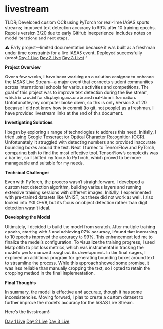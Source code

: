 # livestream

TLDR; Developed custom OCR using PyTorch for real-time IASAS sports streams; improved text detection accuracy to 99% after 10 training epochs. Repo is version 3/20 due to early GitHub inexperience; includes notes on model iterations and next steps.

⚠️ Early project—limited documentation because it was built as a freshman under time constraints for a live IASAS event. Deployed successfully (proof:[Day 1 Live](https://www.youtube.com/live/PQkJV1KT2Nc?si=OfUnKiXZVs3_ZEJe)
[Day 2 Live](https://www.youtube.com/live/ZnYNlNviWQg?si=in6wdwZmenLDp8nz)
[Day 3 Live](https://www.youtube.com/live/CYURVB4-myc?si=Uu9hq2JZONaFUrwq)).”


**Project Overview**

Over a few weeks, I have been working on a solution designed to enhance the IASAS Live Stream—a major event that connects student communities across international schools for various activities and competitions.
The goal of this project was to improve text detection during the live stream, which is crucial for displaying accurate and real-time information.
Unfortunatley my computer broke down, so this is only Version 3 of 20 because I did not know how to commit (to git, not people) as a freshman. I have provided livestream links at the end of this document.



**Investigating Solutions**

I began by exploring a range of technologies to address this need.
Initially, I tried using Google Tesseract for Optical Character Recognition (OCR). Unfortunately, it struggled with detecting numbers and provided inaccurate bounding boxes around the text. Next, I turned to TensorFlow and PyTorch, comparing both to find the most effective tool. TensorFlow’s complexity was a barrier, so I shifted my focus to PyTorch, which proved to be more manageable and suitable for my needs.


**Technical Challenges**

Even with PyTorch, the process wasn’t straightforward. I developed a custom text detection algorithm, building various layers and running extensive training sessions with different images. Initially, I experimented with pre-trained datasets like MNIST, but these did not work as well. I also looked into YOLO-V8, but its focus on object detection rather than digit detection wasn’t ideal.


**Developing the Model**

Ultimately, I decided to build the model from scratch. After multiple training epochs, starting with 5 and achieving 97% accuracy, I found that increasing to 10 epochs improved the accuracy to 99%. This enhancement led me to finalize the model’s configuration. To visualize the training progress, I used Matplotlib to plot loss metrics, which was instrumental in tracking the model’s performance throughout its development.
In the final stages, I explored an additional program for generating bounding boxes around text to streamline the process. While this approach showed some promise, it was less reliable than manually cropping the text, so I opted to retain the cropping method in the final implementation.


**Final Thoughts**

In summary, the model is effective and accurate, though it has some inconsistencies. Moving forward, I plan to create a custom dataset to further improve the model’s accuracy for the IASAS Live Stream.

Here's the livestream!:

[Day 1 Live](https://www.youtube.com/live/PQkJV1KT2Nc?si=OfUnKiXZVs3_ZEJe)
[Day 2 Live](https://www.youtube.com/live/ZnYNlNviWQg?si=in6wdwZmenLDp8nz)
[Day 3 Live](https://www.youtube.com/live/CYURVB4-myc?si=Uu9hq2JZONaFUrwq)

